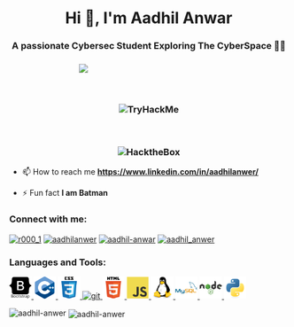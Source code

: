 <h1 align="center">Hi 👋, I'm Aadhil Anwar</h1>
<h3 align="center">A passionate Cybersec Student Exploring The CyberSpace 🚀🌀</h3>
<h3 align ="center"><img src="https://lanyard.cnrad.dev/api/744828989859692584" style="display: block; margin-left: auto; margin-right: auto; width: 50%;"></h3>
<br>
<h3 align ="center"><img src="https://tryhackme-badges.s3.amazonaws.com/aadhilanwer.png" alt="TryHackMe">
</h3>
<br>
<h3 align ="center"><img src="[https://tryhackme-badges.s3.amazonaws.com/aadhilanwer.png](https://www.hackthebox.com/badge/image/1265652)" alt="HacktheBox"></h3>

- 📫 How to reach me **https://www.linkedin.com/in/aadhilanwer/**

- ⚡ Fun fact **I am Batman**

<h3 align="left">Connect with me:</h3>
<p align="left">
<a href="https://twitter.com/r000_1" target="blank"><img align="center" src="https://raw.githubusercontent.com/rahuldkjain/github-profile-readme-generator/master/src/images/icons/Social/twitter.svg" alt="r000_1" height="30" width="40" /></a>
<a href="https://linkedin.com/in/aadhilanwer" target="blank"><img align="center" src="https://raw.githubusercontent.com/rahuldkjain/github-profile-readme-generator/master/src/images/icons/Social/linked-in-alt.svg" alt="aadhilanwer" height="30" width="40" /></a>
<a href="https://stackoverflow.com/users/aadhil-anwar" target="blank"><img align="center" src="https://raw.githubusercontent.com/rahuldkjain/github-profile-readme-generator/master/src/images/icons/Social/stack-overflow.svg" alt="aadhil-anwar" height="30" width="40" /></a>
<a href="https://instagram.com/aadhil_anwer" target="blank"><img align="center" src="https://raw.githubusercontent.com/rahuldkjain/github-profile-readme-generator/master/src/images/icons/Social/instagram.svg" alt="aadhil_anwer" height="30" width="40" /></a>
</p>

<h3 align="left">Languages and Tools:</h3>
<p align="left"> <a href="https://getbootstrap.com" target="_blank" rel="noreferrer"> <img src="https://raw.githubusercontent.com/devicons/devicon/master/icons/bootstrap/bootstrap-plain-wordmark.svg" alt="bootstrap" width="40" height="40"/> </a> <a href="https://www.w3schools.com/cpp/" target="_blank" rel="noreferrer"> <img src="https://raw.githubusercontent.com/devicons/devicon/master/icons/cplusplus/cplusplus-original.svg" alt="cplusplus" width="40" height="40"/> </a> <a href="https://www.w3schools.com/css/" target="_blank" rel="noreferrer"> <img src="https://raw.githubusercontent.com/devicons/devicon/master/icons/css3/css3-original-wordmark.svg" alt="css3" width="40" height="40"/> </a> <a href="https://git-scm.com/" target="_blank" rel="noreferrer"> <img src="https://www.vectorlogo.zone/logos/git-scm/git-scm-icon.svg" alt="git" width="40" height="40"/> </a> <a href="https://www.w3.org/html/" target="_blank" rel="noreferrer"> <img src="https://raw.githubusercontent.com/devicons/devicon/master/icons/html5/html5-original-wordmark.svg" alt="html5" width="40" height="40"/> </a> <a href="https://developer.mozilla.org/en-US/docs/Web/JavaScript" target="_blank" rel="noreferrer"> <img src="https://raw.githubusercontent.com/devicons/devicon/master/icons/javascript/javascript-original.svg" alt="javascript" width="40" height="40"/> </a> <a href="https://www.linux.org/" target="_blank" rel="noreferrer"> <img src="https://raw.githubusercontent.com/devicons/devicon/master/icons/linux/linux-original.svg" alt="linux" width="40" height="40"/> </a> <a href="https://www.mysql.com/" target="_blank" rel="noreferrer"> <img src="https://raw.githubusercontent.com/devicons/devicon/master/icons/mysql/mysql-original-wordmark.svg" alt="mysql" width="40" height="40"/> </a> <a href="https://nodejs.org" target="_blank" rel="noreferrer"> <img src="https://raw.githubusercontent.com/devicons/devicon/master/icons/nodejs/nodejs-original-wordmark.svg" alt="nodejs" width="40" height="40"/> </a> <a href="https://www.python.org" target="_blank" rel="noreferrer"> <img src="https://raw.githubusercontent.com/devicons/devicon/master/icons/python/python-original.svg" alt="python" width="40" height="40"/> </a> </p>

<p><img align="left" src="https://github-readme-stats.vercel.app/api/top-langs?username=aadhil-anwer&show_icons=true&locale=en&layout=compact" alt="aadhil-anwer" /></p>

<p>&nbsp;<img align="center" src="https://github-readme-stats.vercel.app/api?username=aadhil-anwer&show_icons=true&locale=en" alt="aadhil-anwer" /></p>
